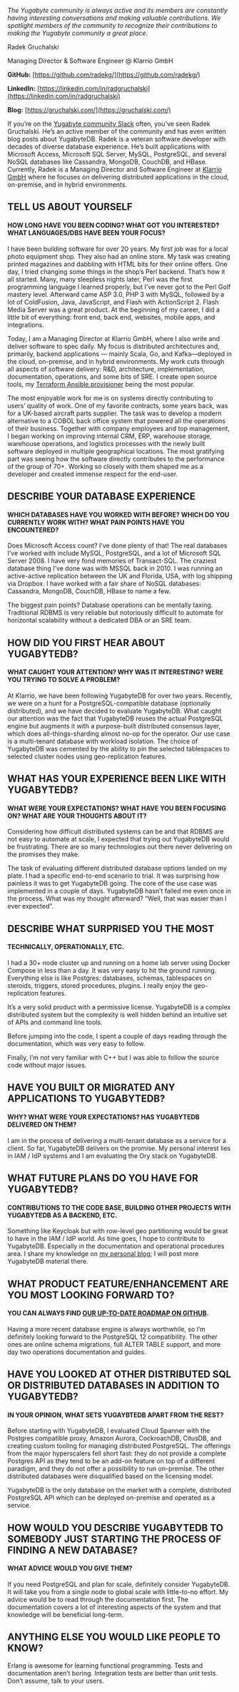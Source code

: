 _The Yugabyte community is always active and its members are constantly having interesting conversations and making valuable contributions. We spotlight members of the community to recognize their contributions to making the Yugabyte community a great place._

Radek Gruchalski

Managing Director & Software Engineer @ Klarrio GmbH

**GitHub:** [https://github.com/radekg/](https://github.com/radekg/)

**LinkedIn:** [https://linkedin.com/in/radgruchalski](https://linkedin.com/in/radgruchalski)

**Blog:** [https://gruchalski.com/](https://gruchalski.com/)

If you’re on the [Yugabyte community Slack](https://www.yugabyte.com/slack) often, you’ve seen Radek Gruchalski. He’s an active member of the community and has even written blog posts about YugabyteDB. Radek is a veteran software developer with decades of diverse database experience. He’s built applications with Microsoft Access, Microsoft SQL Server, MySQL, PostgreSQL, and several NoSQL databases like Cassandra, MongoDB, CouchDB, and HBase. Currently, Radek is a Managing Director and Software Engineer at [Klarrio GmbH](https://klarrio.com/) where he focuses on delivering distributed applications in the cloud, on-premise, and in hybrid environments.

## TELL US ABOUT YOURSELF

#### HOW LONG HAVE YOU BEEN CODING? WHAT GOT YOU INTERESTED? WHAT LANGUAGES/DBS HAVE BEEN YOUR FOCUS?

I have been building software for over 20 years. My first job was for a local photo equipment shop. They also had an online store. My task was creating printed magazines and dabbling with HTML bits for their online offers. One day, I tried changing some things in the shop’s Perl backend. That’s how it all started. Many, many sleepless nights later, Perl was the first programming language I learned properly, but I’ve never got to the Perl Golf mastery level. Afterward came ASP 3.0, PHP 3 with MySQL, followed by a lot of ColdFusion, Java, JavaScript, and Flash with ActionScript 2. Flash Media Server was a great product. At the beginning of my career, I did a little bit of everything: front end, back end, websites, mobile apps, and integrations.

Today, I am a Managing Director at Klarrio GmbH, where I also write and deliver software to spec daily. My focus is distributed architectures and, primarily, backend applications — mainly Scala, Go, and Kafka—deployed in the cloud, on-premise, and in hybrid environments. My work cuts through all aspects of software delivery:  R&D, architecture, implementation, documentation, operations, and some bits of SRE. I create open source tools, my [Terraform Ansible provisioner](https://github.com/radekg/terraform-provisioner-ansible) being the most popular.

The most enjoyable work for me is on systems directly contributing to users’ quality of work. One of my favorite contracts, some years back, was for a UK-based aircraft parts supplier. The task was to develop a modern alternative to a COBOL back office system that powered all the operations of their business. Together with company employees and top management, I began working on improving internal CRM, ERP, warehouse storage, warehouse operations, and logistics processes with the newly built software deployed in multiple geographical locations. The most gratifying part was seeing how the software directly contributes to the performance of the group of 70+. Working so closely with them shaped me as a developer and created immense respect for the end-user.

## DESCRIBE YOUR DATABASE EXPERIENCE

#### WHICH DATABASES HAVE YOU WORKED WITH BEFORE? WHICH DO YOU CURRENTLY WORK WITH? WHAT PAIN POINTS HAVE YOU ENCOUNTERED?

Does Microsoft Access count? I’ve done plenty of that! The real databases I’ve worked with include MySQL, PostgreSQL, and a lot of Microsoft SQL Server 2008. I have very fond memories of Transact-SQL. The craziest database thing I’ve done was with MSSQL back in 2010. I was running an active-active replication between the UK and Florida, USA, with log shipping via Dropbox. I have worked with a fair share of NoSQL databases: Cassandra, MongoDB, CouchDB, HBase to name a few.

The biggest pain points? Database operations can be mentally taxing. Traditional RDBMS is very reliable but notoriously difficult to automate for horizontal scalability without a dedicated DBA or an SRE team.

## HOW DID YOU FIRST HEAR ABOUT YUGABYTEDB?

#### WHAT CAUGHT YOUR ATTENTION? WHY WAS IT INTERESTING? WERE YOU TRYING TO SOLVE A PROBLEM?

At Klarrio, we have been following YugabyteDB for over two years. Recently, we were on a hunt for a PostgreSQL-compatible database (optionally distributed), and we have decided to evaluate YugabyteDB. What caught our attention was the fact that YugabyteDB reuses the actual PostgreSQL engine but augments it with a purpose-built distributed consensus layer, which does all-things-sharding almost no-op for the operator. Our use case is a multi-tenant database with workload isolation. The choice of YugabyteDB was cemented by the ability to pin the selected tablespaces to selected cluster nodes using geo-replication features.

## WHAT HAS YOUR EXPERIENCE BEEN LIKE WITH YUGABYTEDB?

#### WHAT WERE YOUR EXPECTATIONS? WHAT HAVE YOU BEEN FOCUSING ON? WHAT ARE YOUR THOUGHTS ABOUT IT?

Considering how difficult distributed systems can be and that RDBMS are not easy to automate at scale, I expected that trying out YugabyteDB would be frustrating. There are so many technologies out there never delivering on the promises they make.

The task of evaluating different distributed database options landed on my plate. I had a specific end-to-end scenario to trial. It was surprising how painless it was to get YugabyteDB going. The core of the use case was implemented in a couple of days. YugabyteDB hasn’t failed me even once in the process. What was my thought afterward? “Well, that was easier than I ever expected”.

## DESCRIBE WHAT SURPRISED YOU THE MOST

#### TECHNICALLY, OPERATIONALLY, ETC.

I had a 30+ node cluster up and running on a home lab server using Docker Compose in less than a day. It was very easy to hit the ground running. Everything else is like Postgres: databases, schemas, tablespaces on steroids, triggers, stored procedures, plugins. I really enjoy the geo-replication features.

It’s a very solid product with a permissive license. YugabyteDB is a complex distributed system but the complexity is well hidden behind an intuitive set of APIs and command line tools.

Before jumping into the code, I spent a couple of days reading through the documentation, which was very easy to follow.

Finally, I’m not very familiar with C++ but I was able to follow the source code without major issues.

## HAVE YOU BUILT OR MIGRATED ANY APPLICATIONS TO YUGABYTEDB?

#### WHY? WHAT WERE YOUR EXPECTATIONS? HAS YUGABYTEDB DELIVERED ON THEM?

I am in the process of delivering a multi-tenant database as a service for a client. So far, YugabyteDB delivers on the promise. My personal interest lies in IAM / IdP systems and I am evaluating the Ory stack on YugabyteDB.

## WHAT FUTURE PLANS DO YOU HAVE FOR YUGABYTEDB?

#### CONTRIBUTIONS TO THE CODE BASE, BUILDING OTHER PROJECTS WITH YUGABYTEDB AS A BACKEND, ETC.

Something like Keycloak but with row-level geo partitioning would be great to have in the IAM / IdP world. As time goes, I hope to contribute to YugabyteDB. Especially in the documentation and operational procedures area. I share my knowledge on [my personal blog](https://gruchalski.com/); I will post more YugabyteDB material there.

## WHAT PRODUCT FEATURE/ENHANCEMENT ARE YOU MOST LOOKING FORWARD TO?

#### YOU CAN ALWAYS FIND [OUR UP-TO-DATE ROADMAP ON GITHUB](https://github.com/yugabyte/yugabyte-db#current-roadmap).

Having a more recent database engine is always worthwhile, so I’m definitely looking forward to the PostgreSQL 12 compatibility. The other ones are online schema migrations, full ALTER TABLE support, and more day two operations documentation and guides.

## HAVE YOU LOOKED AT OTHER DISTRIBUTED SQL OR DISTRIBUTED DATABASES IN ADDITION TO YUGABYTEDB?

#### IN YOUR OPINION, WHAT SETS YUGAYBTEDB APART FROM THE REST?

Before starting with YugabyteDB, I evaluated Cloud Spanner with the Postgres compatible proxy, Amazon Aurora, CockroachDB, CitusDB, and creating custom tooling for managing distributed PostgreSQL. The offerings from the major hyperscalers fell short fast: they do not provide a complete Postgres API as they tend to be an add-on feature on top of a different paradigm, and they do not offer a possibility to run on-premise. The other distributed databases were disqualified based on the licensing model.

YugabyteDB is the only database on the market with a complete, distributed PostgreSQL API which can be deployed on-premise and operated as a service.

## HOW WOULD YOU DESCRIBE YUGABYTEDB TO SOMEBODY JUST STARTING THE PROCESS OF FINDING A NEW DATABASE?

#### WHAT ADVICE WOULD YOU GIVE THEM?

If you need PostgreSQL and plan for scale, definitely consider YugabyteDB. It will take you from a single node to global scale with little-to-no effort. My advice would be to read through the documentation first. The documentation covers a lot of interesting aspects of the system and that knowledge will be beneficial long-term.

## ANYTHING ELSE YOU WOULD LIKE PEOPLE TO KNOW?

Erlang is awesome for learning functional programming. Tests and documentation aren’t boring. Integration tests are better than unit tests. Don’t assume, talk to your users.